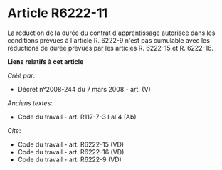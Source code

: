 # Article R6222-11

La réduction de la durée du contrat d'apprentissage autorisée dans les conditions prévues à l'article R. 6222-9 n'est pas
cumulable avec les réductions de durée prévues par les articles R. 6222-15 et R. 6222-16.

**Liens relatifs à cet article**

_Créé par_:

  - Décret n°2008-244 du 7 mars 2008 - art. (V)

_Anciens textes_:

  - Code du travail - art. R117-7-3 I al 4 (Ab)

_Cite_:

  - Code du travail - art. R6222-15 (VD)
  - Code du travail - art. R6222-16 (VD)
  - Code du travail - art. R6222-9 (VD)
